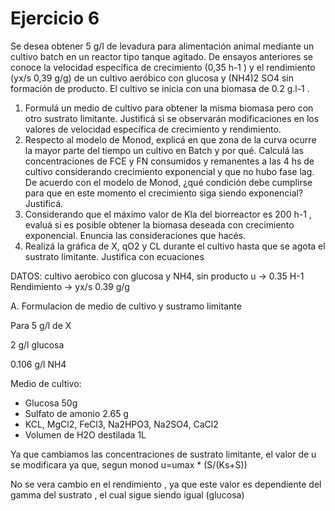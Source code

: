 # Ejercicio 6 
Se desea obtener 5 g/l de levadura para alimentación animal mediante un cultivo batch en un reactor tipo tanque agitado. De ensayos anteriores se conoce la velocidad específica de crecimiento (0,35 h-1 ) y el rendimiento (yx/s 0,39 g/g) de un cultivo aeróbico con glucosa y (NH4)2 SO4 sin formación de producto. El cultivo se inicia con una biomasa de 0.2 g.l-1 . 
1. Formulá un medio de cultivo para obtener la misma biomasa pero con otro sustrato limitante. Justificá si se observarán modificaciones en los valores de velocidad específica de crecimiento y rendimiento. 
2. Respecto al modelo de Monod, explicá en que zona de la curva ocurre la mayor parte del tiempo un cultivo en Batch y por qué. Calculá las concentraciones de FCE y FN consumidos y remanentes a las 4 hs de cultivo considerando crecimiento exponencial y que no hubo fase lag. De acuerdo con el modelo de Monod, ¿qué condición debe cumplirse para que en este momento el crecimiento siga siendo exponencial? Justificá. 
3. Considerando que el máximo valor de Kla del biorreactor es 200 h-1 , evaluá si es posible obtener la biomasa deseada con crecimiento exponencial. Enuncia las consideraciones que hacés. 
4. Realizá la gráfica de X, qO2 y CL durante el cultivo hasta que se agota el sustrato limitante. Justifica con ecuaciones

DATOS:
cultivo aerobico con glucosa y NH4, sin producto
u  → 0.35 H-1
Rendimiento → yx/s 0.39 g/g

A. Formulacion de medio de cultivo y sustramo limitante

Para 5 g/l de X

2 g/l glucosa

0.106 g/l NH4

Medio de cultivo:
- Glucosa 50g
- Sulfato de amonio 2.65 g
- KCL, MgCl2, FeCl3, Na2HPO3, Na2SO4, CaCl2
- Volumen de H2O destilada 1L

Ya que cambiamos las concentraciones de sustrato limitante, el valor de u se modificara ya que, segun monod u=umax * (S/(Ks+S))

No se vera cambio en el rendimiento , ya que este valor es dependiente del gamma del sustrato , el cual sigue siendo igual (glucosa)
